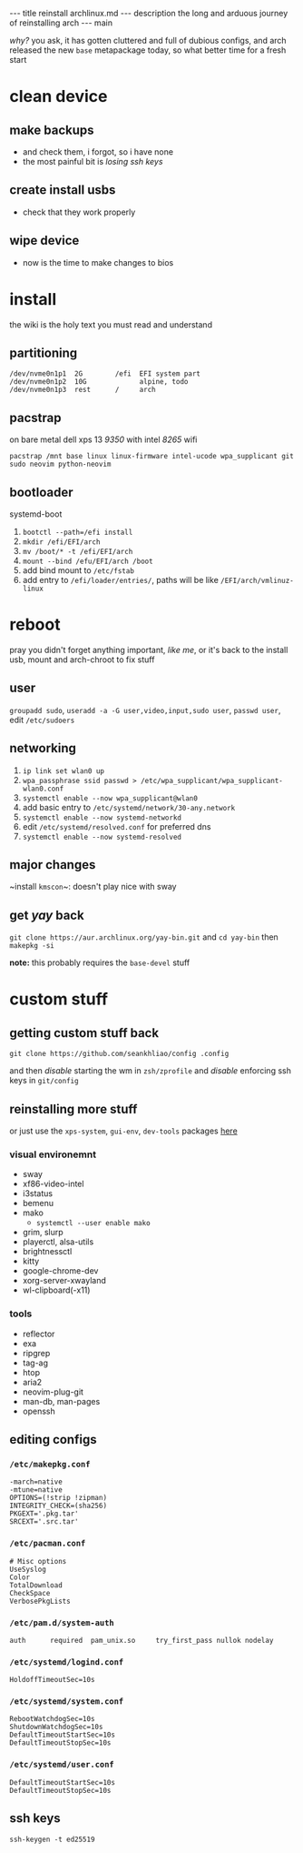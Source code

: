 --- title
reinstall archlinux.md
--- description
the long and arduous journey of reinstalling arch
--- main


*why?*
you ask,
it has gotten cluttered and full of dubious configs,
and arch released the new `base` metapackage today,
so what better time for a fresh start

# clean device

## make backups

  - and check them, i forgot, so i have none
  - the most painful bit is *losing ssh keys*

## create install usbs

  - check that they work properly

## wipe device

  - now is the time to make changes to bios

# install

the wiki is the holy text you must read and understand

## partitioning

```
/dev/nvme0n1p1  2G        /efi  EFI system part
/dev/nvme0n1p2  10G             alpine, todo
/dev/nvme0n1p3  rest      /     arch
```

## pacstrap

on bare metal dell xps 13 *9350* with intel *8265* wifi

```
pacstrap /mnt base linux linux-firmware intel-ucode wpa_supplicant git sudo neovim python-neovim
```

## bootloader

systemd-boot

1. `bootctl --path=/efi install`
2. `mkdir /efi/EFI/arch`
3. `mv /boot/* -t /efi/EFI/arch`
4. `mount --bind /efu/EFI/arch /boot`
5. add bind mount to `/etc/fstab`
6. add entry to `/efi/loader/entries/`, paths will be like `/EFI/arch/vmlinuz-linux`

# reboot

pray you didn't forget anything important, 
*like me*,
or it's back to the install usb, mount and arch-chroot to fix stuff

## user

`groupadd sudo`, `useradd -a -G user,video,input,sudo user`, `passwd user`, edit `/etc/sudoers`

## networking

1. `ip link set wlan0 up`
2. `wpa_passphrase ssid passwd > /etc/wpa_supplicant/wpa_supplicant-wlan0.conf`
3. `systemctl enable --now wpa_supplicant@wlan0`
4. add basic entry to `/etc/systemd/network/30-any.network`
5. `systemctl enable --now systemd-networkd`
6. edit `/etc/systemd/resolved.conf` for preferred dns
7. `systemctl enable --now systemd-resolved` 

## major changes

~install `kmscon`~: doesn't play nice with sway

## get *yay* back

`git clone https://aur.archlinux.org/yay-bin.git` 
and `cd yay-bin` 
then `makepkg -si`

**note:** this probably requires the `base-devel` stuff

# custom stuff

## getting custom stuff back

`git clone https://github.com/seankhliao/config .config`

and then *disable* starting the wm in `zsh/zprofile` 
and *disable* enforcing ssh keys in `git/config`

## reinstalling more stuff

or just use the `xps-system`, `gui-env`, `dev-tools` packages [here](https://github.com/seankhliao/pkgbuilds)

### visual environemnt
  - sway
  - xf86-video-intel
  - i3status
  - bemenu
  - mako
    - `systemctl --user enable mako`
  - grim, slurp
  - playerctl, alsa-utils
  - brightnessctl
  - kitty
  - google-chrome-dev
  - xorg-server-xwayland
  - wl-clipboard(-x11)

### tools
  - reflector
  - exa
  - ripgrep
  - tag-ag
  - htop
  - aria2
  - neovim-plug-git
  - man-db, man-pages
  - openssh

## editing configs

### `/etc/makepkg.conf`
```
-march=native
-mtune=native
OPTIONS=(!strip !zipman)
INTEGRITY_CHECK=(sha256)
PKGEXT='.pkg.tar'
SRCEXT='.src.tar'
```

### `/etc/pacman.conf`
```
# Misc options
UseSyslog
Color
TotalDownload
CheckSpace
VerbosePkgLists
```

### `/etc/pam.d/system-auth`
```
auth      required  pam_unix.so     try_first_pass nullok nodelay
```

### `/etc/systemd/logind.conf`
```
HoldoffTimeoutSec=10s
```

### `/etc/systemd/system.conf`
```
RebootWatchdogSec=10s
ShutdownWatchdogSec=10s
DefaultTimeoutStartSec=10s
DefaultTimeoutStopSec=10s
```
### `/etc/systemd/user.conf`
```
DefaultTimeoutStartSec=10s
DefaultTimeoutStopSec=10s
```

## ssh keys

```
ssh-keygen -t ed25519
```
